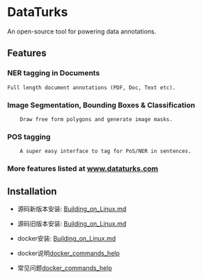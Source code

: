 # DataTurks
An open-source tool for powering data annotations.

## Features
  ### NER tagging in Documents
	Full length document annotations (PDF, Doc, Text etc).
  ### Image Segmentation, Bounding Boxes & Classification
        Draw free form polygons and generate image masks.
  ### POS tagging
        A super easy interface to tag for PoS/NER in sentences.
  ### More features listed at www.dataturks.com



## Installation
- 源码新版本安装: [Building_on_Linux.md](docs/Building_on_Linux.md)
- 源码旧版本安装: [Building_on_Linux.md](docs/Linux.md)
- docker安装: [Building_on_Linux.md](docs/docker_install.md)
- docker说明[docker_commands_help](docs/docker_commands_help.md)

- 常见问题[docker_commands_help](docs/Bugs.md)

    
